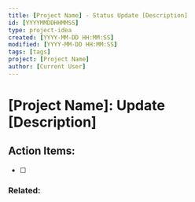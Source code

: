 ```yaml
---
title: [Project Name] - Status Update [Description]
id: [YYYYMMDDHHMMSS] 
type: project-idea
created: [YYYY-MM-DD HH:MM:SS] 
modified: [YYYY-MM-DD HH:MM:SS] 
tags: [tags]
project: [Project Name]
author: [Current User]
---
```

# [Project Name]: Update [Description]

## Action Items:
- [ ] 

### Related:


